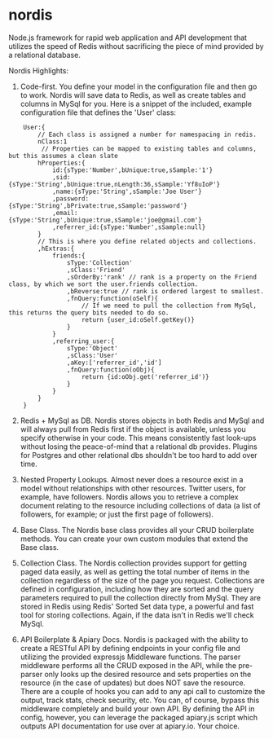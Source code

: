 nordis
=====

Node.js framework for rapid web application and API development that utilizes the speed of Redis without sacrificing the piece
of mind provided by a relational database.

Nordis Highlights:

1. Code-first. You define your model in the configuration file and then go to work. Nordis will save data to Redis, as well as create tables
and columns in MySql for you. Here is a snippet of the included, example configuration file that defines the 'User' class:

```
    User:{
        // Each class is assigned a number for namespacing in redis.
        nClass:1
         // Properties can be mapped to existing tables and columns, but this assumes a clean slate
        hProperties:{
            id:{sType:'Number',bUnique:true,sSample:'1'}
            ,sid:{sType:'String',bUnique:true,nLength:36,sSample:'Yf8uIoP'}
            ,name:{sType:'String',sSample:'Joe User'}
            ,password:{sType:'String',bPrivate:true,sSample:'password'}
            ,email:{sType:'String',bUnique:true,sSample:'joe@gmail.com'}
            ,referrer_id:{sType:'Number',sSample:null}
        }
        // This is where you define related objects and collections.
        ,hExtras:{
            friends:{
                sType:'Collection'
                ,sClass:'Friend'
                ,sOrderBy:'rank' // rank is a property on the Friend class, by which we sort the user.friends collection.
                ,bReverse:true // rank is ordered largest to smallest.
                ,fnQuery:function(oSelf){
                    // If we need to pull the collection from MySql, this returns the query bits needed to do so.
                    return {user_id:oSelf.getKey()}
                }
            }
            ,referring_user:{
                sType:'Object'
                ,sClass:'User'
                ,aKey:['referrer_id','id']
                ,fnQuery:function(oObj){
                    return {id:oObj.get('referrer_id')}
                }
            }
        }
    }
```

2. Redis + MySql as DB. Nordis stores objects in both Redis and MySql and will always pull from Redis first if the object is available,
unless you specify otherwise in your code. This means consistently fast look-ups without losing the peace-of-mind that
a relational db provides.  Plugins for Postgres and other relational dbs shouldn't be too hard to add over time.

3. Nested Property Lookups. Almost never does a resource exist in a model without relationships with other resources. Twitter users,
for example, have followers. Nordis allows you to retrieve a complex document relating to the resource including collections of
 data (a list of followers, for example; or just the first page of followers).

4. Base Class. The Nordis base class provides all your CRUD boilerplate methods. You can create your own custom modules that extend
the Base class.

5. Collection Class. The Nordis collection provides support for getting paged data easily, as well as getting the total number of
items in the collection regardless of the size of the page you request. Collections are defined in configuration, including how they
are sorted and the query parameters required to pull the collection directly from MySql. They are stored in Redis using Redis'
Sorted Set data type, a powerful and fast tool for storing collections. Again, if the data isn't in Redis we'll check MySql.

6. API Boilerplate & Apiary Docs. Nordis is packaged with the ability to create a RESTful API by defining endpoints in your config file
and utilizing the provided expressjs Middleware functions. The parser middleware performs all the CRUD exposed in the API, while
the pre-parser only looks up the desired resource and sets properties on the resource (in the case of updates) but does NOT
save the resource. There are a couple of hooks you can add to any api call to customize the output, track stats, check security, etc.
You can, of course, bypass this middleware completely and build your own API. By defining the API in config,
however, you can leverage the packaged apiary.js script which outputs API documentation for use over at apiary.io. Your choice.





